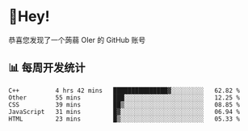 # 👋Hey!
恭喜您发现了一个蒟蒻 OIer 的 GitHub 账号

## 📊 每周开发统计
<!--START_SECTION:waka-->
```text
C++          4 hrs 42 mins   ███████████████▓░░░░░░░░░   62.82 % 
Other        55 mins         ███░░░░░░░░░░░░░░░░░░░░░░   12.25 % 
CSS          39 mins         ██▒░░░░░░░░░░░░░░░░░░░░░░   08.85 % 
JavaScript   31 mins         █▓░░░░░░░░░░░░░░░░░░░░░░░   06.94 % 
HTML         23 mins         █▒░░░░░░░░░░░░░░░░░░░░░░░   05.33 % 
```
<!--END_SECTION:waka-->
